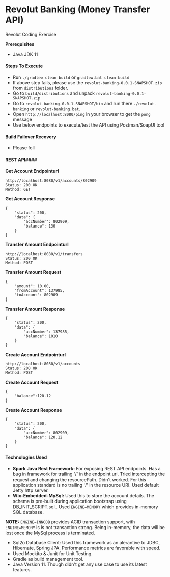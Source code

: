 # Revolut Banking (Money Transfer API)

Revolut Coding Exercise



**Prerequisites**

* Java JDK 11

#### Steps To Execute ####

* Run `./gradlew clean build` or `gradlew.bat clean build`
* If above step fails, please use the `revolut-banking-0.0.1-SNAPSHOT.zip` from `distributions` folder. 
* Go to `build/distributions` and unpack `revolut-banking-0.0.1-SNAPSHOT.zip`
* Go to `revolut-banking-0.0.1-SNAPSHOT/bin` and run there `./revolut-banking` or `revolut-banking.bat`. 
* Open `http://localhost:8080/ping` in your browser to get the `pong` message
* Use below endpoints to execute/test the API using Postman/SoapUI tool

#### Build Failover Recovery ####

* Please foll


#### REST API#### 

**Get Account Endpointurl**

```
http://localhost:8080/v1/accounts/802909
Status: 200 OK
Method: GET
```

**Get Account Response**

```
{
    "status": 200,
    "data": {
        "accNumber": 802909,
        "balance": 130
    }
}
```

**Transfer Amount Endpointurl**

```
http://localhost:8080/v1/transfers
Status: 200 OK
Method: POST
```

**Transfer Amount Request**

```
{
    "amount": 10.00,
    "fromAccount": 137985,
    "toAccount": 802909
}
```

**Transfer Amount Response**

```
{
    "status": 200,
    "data": {
        "accNumber": 137985,
        "balance": 1010
    }
}

```
**Create Account Endpointurl**

```
http://localhost:8080/v1/accounts
Status: 200 OK
Method: POST
```

**Create Account Request**

```
{
	"balance":120.12
}
```

**Create Account Response**

```
{
    "status": 200,
    "data": {
        "accNumber": 802909,
        "balance": 120.12
    }
}
```

#### Technologies Used ####
* **Spark Java Rest Framework:**
For exposing REST API endpoints. Has a bug in framework for trailing '/' in the endpoint url. Tried intercepting the request and changing the resourcePath. Didn't worked. For this application standard is no trailing '/' in the resource URI. Used default Jetty http server. 
* **Wix-Embedded-MySql:** Used this to store the account details. The schema is pre-built during application bootstrap using DB_INIT_SCRIPT.sql.. Used `ENGINE=MEMORY` which provides in-memory SQL database.
 
**NOTE:**  `ENGINE=INNODB` provides ACID transaction support, with `ENGINE=MEMORY` is is not transaction strong. Being in-memory, the data will be lost once the MySql process is terminated. 
* Sql2o Database Client: Used this framework as an alerantive to JDBC, Hibernate, Spring JPA. Performance metrics are favorable with speed.
* Used Mockito & Junit for Unit Testing.
* Gradle as build management tool.
* Java Version 11. Though didn't get any use case to use its latest features.
